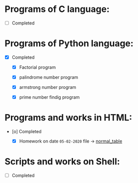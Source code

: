 # Programs of C language:

* [ ] Completed


# Programs of Python language:

* [X] Completed
	* [X] Factorial program
	* [X] palindrome number program
	* [X] armstrong number program
	* [X] prime number findig program


# Programs and works in HTML:

* [o] Completed
	* [X] Homework on date `05-02-2020` file -> [normal_table](~/dox/nhtml/normal_table.html)


# Scripts and works on Shell:

* [ ] Completed
